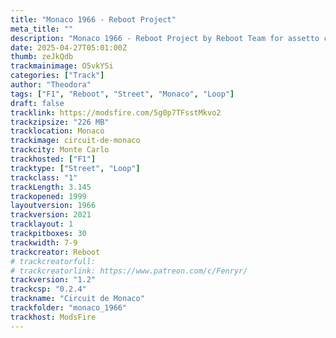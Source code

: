 ```yaml
---
title: "Monaco 1966 - Reboot Project"
meta_title: ""
description: "Monaco 1966 - Reboot Project by Reboot Team for assetto corsa"
date: 2025-04-27T05:01:00Z
thumb: zeJkQdb
trackmainimage: O5vkYSi
categories: ["Track"]
author: "Theodora"
tags: ["F1", "Reboot", "Street", "Monaco", "Loop"]
draft: false
tracklink: https://modsfire.com/5g0p7TFsstMkvo2
trackzipsize: "226 MB"
tracklocation: Monaco
trackimage: circuit-de-monaco
trackcity: Monte Carlo
trackhosted: ["F1"]
tracktype: ["Street", "Loop"]
trackclass: "1" 
trackLength: 3.145
trackopened: 1999
layoutversion: 1966
trackversion: 2021
tracklayout: 1
trackpitboxes: 30
trackwidth: 7-9
trackcreator: Reboot
# trackcreatorfull: 
# trackcreatorlink: https://www.patreon.com/c/Fenryr/
trackversion: "1.2"
trackcsp: "0.2.4"
trackname: "Circuit de Monaco"
trackfolder: "monaco_1966"
trackhost: ModsFire
---
```

